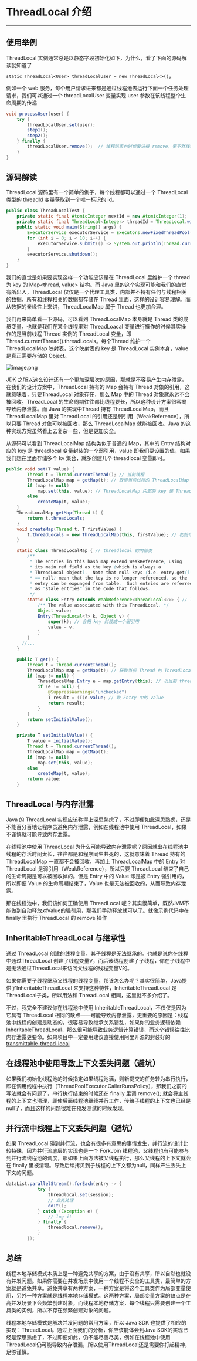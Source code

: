 # ThreadLocal 介绍
---

## 使用举例

ThreadLocal 实例通常总是以静态字段初始化如下，为什么，看了下面的源码解读就知道了

`static ThreadLocal<User> threadLocalUser = new ThreadLocal<>();`

例如一个 web 服务，每个用户请求进来都是通过线程池去运行下面一个任务处理请求，我们可以通过一个 threadLocalUser 变量实现 user 参数在该线程整个生命周期的传递

```Java
void processUser(user) {
    try {
        threadLocalUser.set(user);
        step1();
        step2();
    } finally {
        threadLocalUser.remove();  // 线程结束的时候要记得 remove，要不然线程池会导致threadLocalUser 变量错乱
    }
}
```

## 源码解读

ThreadLocal 源码里有一个简单的例子，每个线程都可以通过一个 ThreadLocal 类型的 threadId 变量获取到一个唯一标识的 id。

```Java
public class ThreadLocalTest {
    private static final AtomicInteger nextId = new AtomicInteger(1);
    private static final ThreadLocal<Integer> threadId = ThreadLocal.withInitial(() -> nextId.getAndIncrement());
    public static void main(String[] args) {
        ExecutorService executorService = Executors.newFixedThreadPool(5);
        for (int i = 0; i < 10; i++) {
            executorService.submit(() -> System.out.println(Thread.currentThread().getName() + ": " + threadId.get()));
        }
        executorService.shutdown();
    }
}
```

我们的直觉是如果要实现这样一个功能应该是在 ThreadLocal 里维护一个 thread 为 key 的 Map<thread, value> 结构。而 Java 里的这个实现可能和我们的直觉有所出入，ThreadLocal 仅仅是一个代理工具类，内部并不持有任何与线程相关的数据，所有和线程相关的数据都存储在 Thread 里面，这样的设计容易理解。而从数据的亲缘性上来讲，ThreadLocalMap 属于 Thread 也更加合理。

我们再来简单看一下源码，可以看到 ThreadLocalMap 本身就是 Thread 类的成员变量，也就是我们在某个线程里对 ThreadLoacal 变量进行操作的时候其实操作的是当前线程 Thread 实例的 ThreadLocal 变量，即 Thread.currentThread().threadLocals。每个Thread 维护一个 ThreadLocalMap 映射表，这个映射表的 key 是 ThreadLocal 实例本身，value 是真正需要存储的 Object。

![image.png](https://images.zenhubusercontent.com/5b83aeb622e474383b984d11/03d8d311-0d64-4c14-86a5-f66afa9f6755)

JDK 之所以这么设计还有一个更加深层次的原因，那就是不容易产生内存泄露。在我们的设计方案中，ThreadLocal 持有的 Map 会持有 Thread 对象的引用，这就意味着，只要ThreadLocal 对象存在，那么 Map 中的 Thread 对象就永远不会被回收。ThreadLocal 的生命周期往往都比线程要长，所以这种设计方案很容易导致内存泄露。而 Java 的实现中Thread 持有 ThreadLocalMap，而且 ThreadLocalMap 里对 ThreadLocal 的引用还是弱引用（WeakReference），所以只要 Thread 对象可以被回收，那么 ThreadLocalMap 就能被回收。Java 的这种实现方案虽然看上去复杂一些，但是更加安全。

从源码可以看到 ThreadLocalMap 结构类似于普通的 Map，其中的 Entry 结构对应的 key 是 threadlocal 变量封装的一个弱引用，value 即我们要设置的值，如果我们想在里面存储多个 kv 集合，就多创建几个 threadlocal 变量即可。

```Java
public void set(T value) {
        Thread t = Thread.currentThread(); // 当前线程
        ThreadLocalMap map = getMap(t); // 取得当前线程的 ThreadLocalMap 对象，其实就是 Thread 类的成员变量 threadLocals，换句话说每个线程的 ThreadLocalMap 其实就是保存在 Thread 的成员变量里
        if (map != null)
            map.set(this, value); // ThreadLocalMap 内部的 key 是 ThreadLocal 对象，value 就是要设置的值
        else
            createMap(t, value);
    }
    ThreadLocalMap getMap(Thread t) {
        return t.threadLocals;
    }
    void createMap(Thread t, T firstValue) {
        t.threadLocals = new ThreadLocalMap(this, firstValue); // 初始化当前 Thread 的 threadLocals 成员变量
    }

    static class ThreadLocalMap { // threadlocal 的内部类
        /**
         * The entries in this hash map extend WeakReference, using
         * its main ref field as the key (which is always a
         * ThreadLocal object).  Note that null keys (i.e. entry.get()
         * == null) mean that the key is no longer referenced, so the
         * entry can be expunged from table.  Such entries are referred to
         * as "stale entries" in the code that follows.
         */
        static class Entry extends WeakReference<ThreadLocal<?>> { // ThreadLocalMap 里保存的 Entry 对象定义
            /** The value associated with this ThreadLocal. */
            Object value;
            Entry(ThreadLocal<?> k, Object v) {
                super(k); // 会把 key 封装成一个弱引用
                value = v;
            }
        }
      //...
    }

    public T get() {
        Thread t = Thread.currentThread();
        ThreadLocalMap map = getMap(t); // 获取当前 Thread 的 ThreadLocalMap 成员变量
        if (map != null) {
            ThreadLocalMap.Entry e = map.getEntry(this); // 以当前 threadLoacal 对象为 key 获取对应的 Entry（注意这里为啥不直接取 value？）
            if (e != null) {
                @SuppressWarnings("unchecked")
                T result = (T)e.value; // 取 Entry 中的 value
                return result;
            }
        }
        return setInitialValue();
    }

    private T setInitialValue() {
        T value = initialValue();
        Thread t = Thread.currentThread();
        ThreadLocalMap map = getMap(t);
        if (map != null)
            map.set(this, value);
        else
            createMap(t, value);
        return value;
    }
```

## ThreadLocal 与内存泄露

Java 的 ThreadLocal 实现应该称得上深思熟虑了，不过即便如此深思熟虑，还是不能百分百地让程序员避免内存泄露，例如在线程池中使用 ThreadLocal，如果不谨慎就可能导致内存泄露。

在线程池中使用 ThreadLocal 为什么可能导致内存泄露呢？原因就出在线程池中线程的存活时间太长，往往都是和程序同生共死的，这就意味着 Thread 持有的 ThreadLocalMap 一直都不会被回收，再加上 ThreadLocalMap 中的 Entry 对 ThreadLocal 是弱引用（WeakReference），所以只要 ThreadLocal 结束了自己的生命周期是可以被回收掉的。但是 Entry 中的 Value 却是被 Entry 强引用的，所以即便 Value 的生命周期结束了，Value 也是无法被回收的，从而导致内存泄露。

那在线程池中，我们该如何正确使用 ThreadLocal 呢？其实很简单，既然JVM不能做到自动释放对Value的强引用，那我们手动释放就可以了。就像示例代码中在 finally 里执行 ThreadLocal 的 remove 操作

## InheritableThreadLocal 与继承性

通过 ThreadLocal 创建的线程变量，其子线程是无法继承的。也就是说你在线程中通过ThreadLocal 创建了线程变量V，而后该线程创建了子线程，你在子线程中是无法通过ThreadLocal来访问父线程的线程变量V的。

如果你需要子线程继承父线程的线程变量，那该怎么办呢？其实很简单，Java提供了InheritableThreadLocal 来支持这种特性，InheritableThreadLocal 是 ThreadLocal子类，所以用法和 ThreadLocal 相同，这里就不多介绍了。

不过，我完全不建议你在线程池中使用 InheritableThreadLocal，不仅仅是因为它具有 ThreadLocal 相同的缺点——可能导致内存泄露，更重要的原因是：线程池中线程的创建是动态的，很容易导致继承关系错乱，如果你的业务逻辑依赖 InheritableThreadLocal，那么很可能导致业务逻辑计算错误，而这个错误往往比内存泄露更要命。如果项目中一定要用建议直接使用阿里开源的封装好的 [transmittable-thread-local](https://github.com/alibaba/transmittable-thread-local)

## 在线程池中使用导致上下文丢失问题（避坑）

如果我们初始化线程池的时候指定如果线程池满，则新提交的任务转为串行执行，即在调用线程中执行（ThreadPoolExecutor.CallerRunsPolicy），那我们之前的写法就会有问题了，串行执行结束的时候还在 finally 里调 remove(); 就会将主线程的上下文也清理，即使后面线程池继续并行工作，传给子线程的上下文也已经是null了，而且这样的问题很难在预发测试的时候发现。

## 并行流中线程上下文丢失问题（避坑）

如果 ThreadLocal 碰到并行流，也会有很多有意思的事情发生，并行流的设计比较特殊，因为并行流底层的实现也是一个 ForkJoin 线程池，父线程也有可能参与到并行流线程池的调度，那如果上面方法被父线程执行，那么父线程的上下文就会在 finally 里被清理。导致后续拷贝到子线程的上下文都为null，同样产生丢失上下文的问题。

```Java
dataList.parallelStream().forEach(entry -> {
            try {
                threadlocal.set(session);
                // 业务处理
                doIt();
            } catch (Exception e) {
                // log it
            } finally {
                threadlocal.remove();
            }
        });
```

## 总结

线程本地存储模式本质上是一种避免共享的方案，由于没有共享，所以自然也就没有并发问题。如果你需要在并发场景中使用一个线程不安全的工具类，最简单的方案就是避免共享。避免共享有两种方案，一种方案是将这个工具类作为局部变量使用，另外一种方案就是线程本地存储模式。这两种方案，局部变量方案的缺点是在高并发场景下会频繁创建对象，而线程本地存储方案，每个线程只需要创建一个工具类的实例，所以不存在频繁创建对象的问题。

线程本地存储模式是解决并发问题的常用方案，所以 Java SDK 也提供了相应的实现：ThreadLocal。通过上面我们的分析，你应该能体会到Java SDK的实现已经是深思熟虑了，不过即便如此，仍不能尽善尽美，例如在线程池中使用ThreadLocal仍可能导致内存泄漏，所以使用ThreadLocal还是需要你打起精神，足够谨慎。
